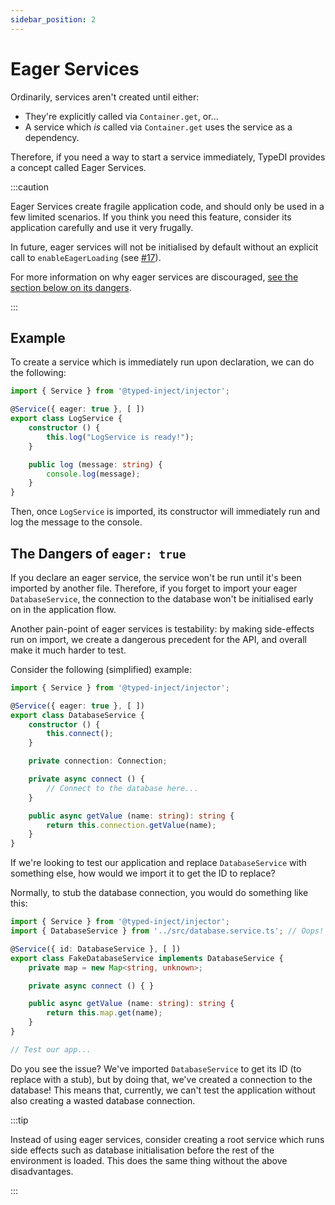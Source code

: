 ```yaml
---
sidebar_position: 2
---
```


# Eager Services

Ordinarily, services aren't created until either:
  - They're explicitly called via `Container.get`, or...
  - A service which *is* called via `Container.get` uses the service as a dependency.
  
Therefore, if you need a way to start a service immediately, TypeDI provides a concept called Eager Services.

:::caution

Eager Services create fragile application code, and should only be used in a few limited scenarios.
If you think you need this feature, consider its application carefully and use it very frugally.

In future, eager services will not be initialised by default without an explicit call to `enableEagerLoading` (see [#17](https://github.com/freshgum-bubbles/typedi/pull/17)).

For more information on why eager services are discouraged, [see the section below on its dangers](#the-dangers-of-eager-true).

:::

## Example

To create a service which is immediately run upon declaration, we can do the following:

```ts title="src/log.service.ts"
import { Service } from '@typed-inject/injector';

@Service({ eager: true }, [ ])
export class LogService {
    constructor () {
        this.log("LogService is ready!");
    }

    public log (message: string) {
        console.log(message);
    }
}
```

Then, once `LogService` is imported, its constructor will immediately run and log the message to the console.


## The Dangers of `eager: true`

If you declare an eager service, the service won't be run until it's been imported by another file.
Therefore, if you forget to import your eager `DatabaseService`, the connection to the database won't
be initialised early on in the application flow.

Another pain-point of eager services is testability: by making side-effects run on import, we
create a dangerous precedent for the API, and overall make it much harder to test.

Consider the following (simplified) example:

```ts title="src/database.service.ts"
import { Service } from '@typed-inject/injector';

@Service({ eager: true }, [ ])
export class DatabaseService {
    constructor () {
        this.connect();
    }

    private connection: Connection;

    private async connect () {
        // Connect to the database here...
    }

    public async getValue (name: string): string {
        return this.connection.getValue(name);
    }
}
```

If we're looking to test our application and replace `DatabaseService` with something else,
how would we import it to get the ID to replace?

Normally, to stub the database connection, you would do something like this:

```ts title="spec/app.service.ts"
import { Service } from '@typed-inject/injector';
import { DatabaseService } from '../src/database.service.ts'; // Oops!

@Service({ id: DatabaseService }, [ ])
export class FakeDatabaseService implements DatabaseService {
    private map = new Map<string, unknown>;

    private async connect () { }

    public async getValue (name: string): string {
        return this.map.get(name);
    }
}

// Test our app...
```

Do you see the issue?  We've imported `DatabaseService` to get its ID (to replace with a stub),
but by doing that, we've created a connection to the database!
This means that, currently, we can't test the application without also creating a wasted database connection.

:::tip

Instead of using eager services, consider creating a root service which runs side effects
such as database initialisation before the rest of the environment is loaded.
This does the same thing without the above disadvantages.

:::
